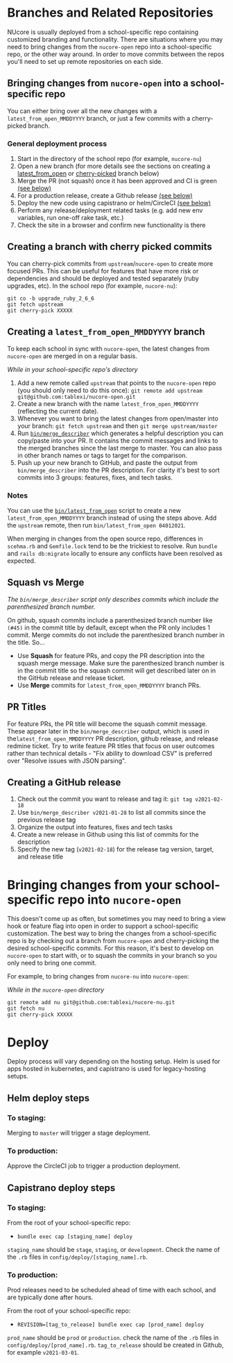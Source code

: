 # Branches and Related Repositories

NUcore is usually deployed from a school-specific repo containing customized branding
and functionality. There are situations where you may need to bring changes
from the `nucore-open` repo into a school-specific repo, or the other way around.
In order to move commits between the repos you'll need to set up remote
repositories on each side.

## Bringing changes from `nucore-open` into a school-specific repo

You can either bring over all the new changes with a `latest_from_open_MMDDYYYY` branch,
or just a few commits with a cherry-picked branch.

### General deployment process

1. Start in the directory of the school repo (for example, `nucore-nu`)
1. Open a new branch (for more details see the sections on creating a [latest_from_open](#creating-a-latest_from_open_mmddyyyy-branch) or [cherry-picked](#creating-a-branch-with-cherry-picked-commits) branch below)
1. Merge the PR (not squash) once it has been approved and CI is green [(see below)](#squash-vs-merge)
1. For a production release, create a Github release [(see below)](#creating-a-github-release)
1. Deploy the new code using capistrano or helm/CircleCI [(see below)](#deploy)
1. Perform any release/deployment related tasks (e.g. add new env variables, run one-off rake task, etc.)
1. Check the site in a browser and confirm new functionality is there

## Creating a branch with cherry picked commits
You can cherry-pick commits from `upstream`/`nucore-open` to create more focused PRs.
This can be useful for features that have more risk or dependencies and should be deployed
and tested separately (ruby upgrades, etc).  In the school repo (for example, `nucore-nu`):
```
git co -b upgrade_ruby_2_6_6
git fetch upstream
git cherry-pick XXXXX
```

## Creating a `latest_from_open_MMDDYYYY` branch

To keep each school in sync with `nucore-open`, the latest changes from `nucore-open` are merged in on a regular basis.

_While in your school-specific repo's directory_

1. Add a new remote called `upstream` that points to the `nucore-open` repo
(you should only need to do this once): `git remote add upstream git@github.com:tablexi/nucore-open.git`
1. Create a new branch with the name `latest_from_open_MMDDYYYY` (reflecting the current date).
1. Whenever you want to bring the latest changes from open/master into your branch: `git fetch upstream` and then `git merge upstream/master`
1. Run [`bin/merge_describer`](bin/merge_describer) which generates a helpful description you can copy/paste into your PR.  It contains the commit messages and links to the merged branches since the last merge to master.  You can also pass in other branch names or tags to target for the comparison.
1. Push up your new branch to GitHub, and paste the output from `bin/merge_describer` into the PR description.  For clarity it's best to sort commits into 3 groups: features, fixes, and tech tasks.

### Notes

You can use the [`bin/latest_from_open`](bin/latest_from_open) script to create a new `latest_from_open_MMDDYYYY` branch instead of using the steps above.  Add the `upstream` remote, then run `bin/latest_from_open 04012021`.

When merging in changes from the open source repo, differences in `scehma.rb` and `Gemfile.lock` tend to be the trickiest to resolve.  Run `bundle` and `rails db:migrate` locally to ensure any conflicts have been resolved as expected.

## Squash vs Merge

*The `bin/merge_describer` script only describes commits which include the parenthesized branch number.*

On github, squash commits include a parenthesized branch number like `(#45)` in the commit title by default, except when the PR only includes 1 commit. Merge commits do not include the parenthesized branch number in the title. So...

* Use **Squash** for feature PRs, and copy the PR description into the squash merge message.  Make sure the parenthesized branch number is in the commit title so the squash commit will get described later on in the GitHub release and release ticket.
* Use **Merge** commits for `latest_from_open_MMDDYYYY` branch PRs.

## PR Titles

For feature PRs, the PR title will become the squash commit message. These appear later in the `bin/merge_describer` output, which is used in the`latest_from_open_MMDDYYYY` PR description, github release, and release redmine ticket. Try to write feature PR titles that focus on user outcomes rather than technical details - "Fix ability to download CSV" is preferred over "Resolve issues with JSON parsing".

## Creating a GitHub release

1. Check out the commit you want to release and tag it: `git tag v2021-02-18`
1. Use `bin/merge_describer v2021-01-28` to list all commits since the previous release tag
1. Organize the output into features, fixes and tech tasks
1. Create a new release in Github using this list of commits for the description
1. Specify the new tag (`v2021-02-18`) for the release tag version, target, and release title

# Bringing changes from your school-specific repo into `nucore-open`

This doesn't come up as often, but sometimes you may need to bring a view hook or feature flag into open in order to support a school-specific customization.
The best way to bring the changes from a school-specific repo is by checking out a branch from `nucore-open` and cherry-picking the desired school-specific commits. For this reason, it's best to develop on `nucore-open` to start with, or to squash the commits in your branch so you only need to bring one commit.

For example, to bring changes from `nucore-nu` into `nucore-open`:

_While in the `nucore-open` directory_

```
git remote add nu git@github.com:tablexi/nucore-nu.git
git fetch nu
git cherry-pick XXXXX
```

# Deploy

Deploy process will vary depending on the hosting setup.
Helm is used for apps hosted in kubernetes, and capistrano is used for legacy-hosting setups.

## Helm deploy steps

### To staging:

Merging to `master` will trigger a stage deployment.

### To production:

Approve the CircleCI job to trigger a production deployment.

## Capistrano deploy steps

### To staging:

From the root of your school-specific repo:

- `bundle exec cap [staging_name] deploy`

`staging_name` should be `stage`, `staging`, or `development`.  Check the name of the `.rb` files in `config/deploy/[staging_name].rb`.

### To production:

Prod releases need to be scheduled ahead of time with each school, and are typically done after hours.

From the root of your school-specific repo:

- `REVISION=[tag_to_release] bundle exec cap [prod_name] deploy`

`prod_name` should be `prod` or `production`. check the name of the `.rb` files in `config/deploy/[prod_name].rb`.
`tag_to_release` should be created in Github, for example `v2021-03-01`.
